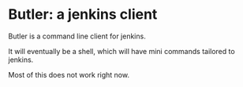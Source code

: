 # Butler: a jenkins client

Butler is a command line client for jenkins.

It will eventually be a shell, which will have mini commands tailored to jenkins.

Most of this does not work right now.

